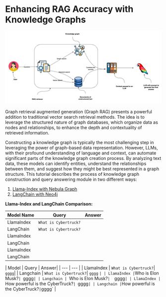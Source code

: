 # Enhancing RAG Accuracy with Knowledge Graphs

![plot](./Graph_RAG.png)

Graph retrieval augmented generation (Graph RAG) presents a powerful addition to traditional vector search retrieval methods. The idea is to leverage the structured nature of graph databases, which organize data as nodes and relationships, to enhance the depth and contextuality of retrieved information.

Constructing a knowledge graph is typically the most challenging step in leveraging the power of graph-based data representation. However, LLMs, with their profound understanding of language and context, can automate significant parts of the knowledge graph creation process. By analyzing text data, these models can identify entities, understand the relationships between them, and suggest how they might be best represented in a graph structure. This tutorial describes the process of knowledge graph construction and query answering module in two different ways: <br>
 1) [Llama-Index with Nebula Graph](https://github.com/fatemehsrz/RAG_Knowledge_Graph/blob/main/LlamaIndex_KG_Nebula.ipynb) <br>
 2) [LangChain with Neo4j](https://github.com/fatemehsrz/RAG_Knowledge_Graph/blob/main/Langchian_KG_Neo4j.ipynb)
 
**Llama-Index and LangChain Comparison:**


|Model Name|Query| Answer|
|---|---|---|
|LlamaIndex| `What is Cybertruck?` | |
|LangChain | `What is Cybertruck?` | |
|LlamaIndex| | |
|LangChain | | |
|LlamaIndex| | |
|LangChain | | |




| Model | Query | Answer|
| --- | --- |
| LlamaIndex | `What is Cybertruck?`| `gggg`|
| Langchain | `What is Cybertruck?`| `gggg`
` |
| LlamaIndex | `Who is Elon Musk?`| `gggg`|
| Langchain | `Who is Elon Musk?`|  `gggg`|
| LlamaIndex | `How powerful is the CyberTruck?`| `gggg`|
| Langchain |`How powerful is the CyberTruck?` | `gggg` |
 


